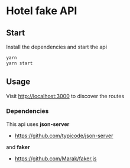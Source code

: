 # Hotel fake API

## Start

Install the dependencies and start the api

```javascript
yarn
yarn start
```

## Usage

Visit [http://localhost:3000](http://localhost:3000) to discover the routes

### Dependencies

This api uses **json-server** 
* https://github.com/typicode/json-server

and **faker** 

* https://github.com/Marak/faker.js